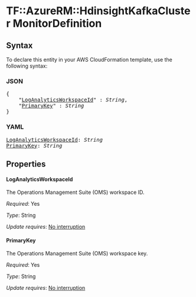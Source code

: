 # TF::AzureRM::HdinsightKafkaCluster MonitorDefinition

## Syntax

To declare this entity in your AWS CloudFormation template, use the following syntax:

### JSON

<pre>
{
    "<a href="#loganalyticsworkspaceid" title="LogAnalyticsWorkspaceId">LogAnalyticsWorkspaceId</a>" : <i>String</i>,
    "<a href="#primarykey" title="PrimaryKey">PrimaryKey</a>" : <i>String</i>
}
</pre>

### YAML

<pre>
<a href="#loganalyticsworkspaceid" title="LogAnalyticsWorkspaceId">LogAnalyticsWorkspaceId</a>: <i>String</i>
<a href="#primarykey" title="PrimaryKey">PrimaryKey</a>: <i>String</i>
</pre>

## Properties

#### LogAnalyticsWorkspaceId

The Operations Management Suite (OMS) workspace ID.

_Required_: Yes

_Type_: String

_Update requires_: [No interruption](https://docs.aws.amazon.com/AWSCloudFormation/latest/UserGuide/using-cfn-updating-stacks-update-behaviors.html#update-no-interrupt)

#### PrimaryKey

The Operations Management Suite (OMS) workspace key.

_Required_: Yes

_Type_: String

_Update requires_: [No interruption](https://docs.aws.amazon.com/AWSCloudFormation/latest/UserGuide/using-cfn-updating-stacks-update-behaviors.html#update-no-interrupt)

